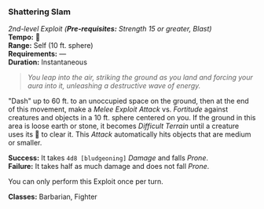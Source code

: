 ### Shattering Slam
*2nd-level Exploit (**Pre-requisites:** Strength 15 or greater, Blast)*  
**Tempo:** 🔺  
**Range:** Self (10 ft. sphere)  
**Requirements:** —  
**Duration:** Instantaneous  

> *You leap into the air, striking the ground as you land and forcing your aura into it, unleashing a destructive wave of energy.*

"Dash" up to 60 ft. to an unoccupied space on the ground, then at the end of this movement, make a *Melee Exploit Attack* vs. *Fortitude* against creatures and objects in a 10 ft. sphere centered on you. If the ground in this area is loose earth or stone, it becomes *Difficult Terrain* until a creature uses its 🔷 to clear it. This *Attack* automatically hits objects that are medium or smaller.

**Success:** It takes `4d8 [bludgeoning]` *Damage* and falls *Prone*.  
**Failure:** It takes half as much damage and does not fall *Prone*.  

You can only perform this Exploit once per turn.

**Classes:** Barbarian, Fighter
